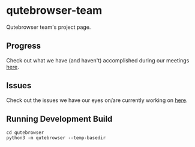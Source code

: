 # qutebrowser-team
Qutebrowser team's project page.

## Progress

Check out what we have (and haven't) accomplished during our meetings [here](https://github.com/nyu-ossd-s18/qutebrowser-team/blob/master/meeting-minutes.md).

## Issues

Check out the issues we have our eyes on/are currently working on [here](https://github.com/nyu-ossd-s18/qutebrowser-team/blob/master/issues-to-consider.md).

## Running Development Build
```
cd qutebrowser
python3 -m qutebrowser --temp-basedir
```
